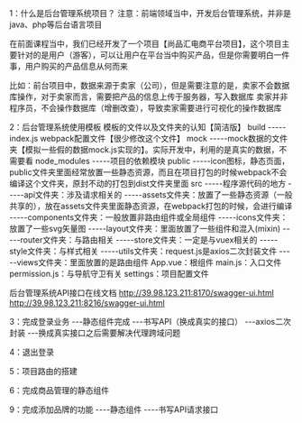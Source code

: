 1：什么是后台管理系统项目？
注意：前端领域当中，开发后台管理系统，并非是java、php等后台语言项目

在前面课程当中，我们已经开发了一个项目【尚品汇电商平台项目】，这个项目主要针对的是用户（游客），可以让用户在平台当中购买产品，但是你需要明白一件事，用户购买的产品信息从何而来

比如：前台项目中，数据来源于卖家（公司），但是需要注意的是，卖家不会数据库操作，对于卖家而言，需要把产品的信息上传于服务器，写入数据库
卖家并非程序员，不会操作数据库（增删改查），导致卖家需要进行可视化的操作数据库


2：后台管理系统使用模板
模板的文件以及文件夹的认知【简洁版】
    build
        -----index.js webpack配置文件【很少修改这个文件】
    mock
        -----mock数据的文件夹【模拟一些假的数据mock.js实现的】。实际开发中，利用的是真实的数据，不需要看
    node_modules
        -----项目的依赖模块
    public
        -----icon图标，静态页面，public文件夹里面经常放置一些静态资源，而且在项目打包的时候webpack不会编译这个文件夹，原封不动的打包到dist文件夹里面
    src
        -----程序源代码的地方
        -----api文件夹：涉及请求相关的
        -----assets文件夹：放置了一些静态资源（一般共享的），放在assets文件夹里面静态资源，在webpack打包的时候，会进行编译
        -----components文件夹：一般放置非路由组件或全局组件
        -----icons文件夹：放置了一些svg矢量图
        -----layout文件夹：里面放置了一些组件和混入(mixin)
        -----router文件夹：与路由相关
        -----store文件夹：一定是与vuex相关的
        -----style文件夹：与样式相关
        -----utils文件夹：request.js是axios二次封装文件
        -----views文件夹：里面放置的是路由组件
    App.vue：根组件
    main.js：入口文件
    permission.js：与导航守卫有关
    settings：项目配置文件

后台管理系统API接口在线文档
http://39.98.123.211:8170/swagger-ui.html
http://39.98.123.211:8216/swagger-ui.html

3：完成登录业务
    ---静态组件完成
    ---书写API（换成真实的接口）
    ---axios二次封装
    ---换成真实接口之后需要解决代理跨域问题
    
4：退出登录

5：项目路由的搭建

6：完成商品管理的静态组件

9：完成添加品牌的功能
    ----静态组件
    ----书写API请求接口